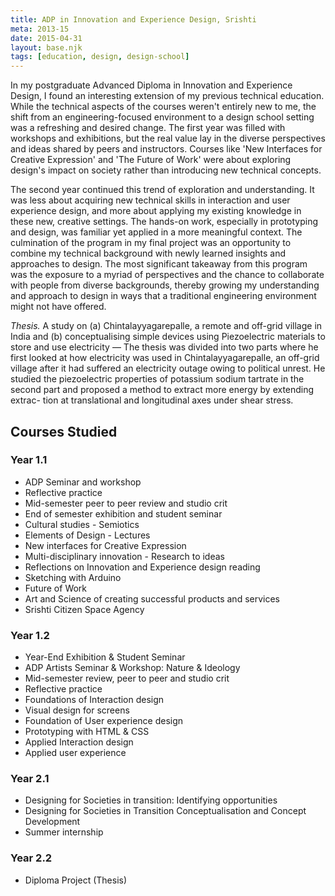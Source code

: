 ```yaml
---
title: ADP in Innovation and Experience Design, Srishti
meta: 2013-15
date: 2015-04-31
layout: base.njk
tags: [education, design, design-school]
--- 
```


In my postgraduate Advanced Diploma in Innovation and Experience Design, I found an interesting extension of my previous technical education. While the technical aspects of the courses weren't entirely new to me, the shift from an engineering-focused environment to a design school setting was a refreshing and desired change. The first year was filled with workshops and exhibitions, but the real value lay in the diverse perspectives and ideas shared by peers and instructors. Courses like 'New Interfaces for Creative Expression' and 'The Future of Work' were about exploring design's impact on society rather than introducing new technical concepts.

The second year continued this trend of exploration and understanding. It was less about acquiring new technical skills in interaction and user experience design, and more about applying my existing knowledge in these new, creative settings. The hands-on work, especially in prototyping and design, was familiar yet applied in a more meaningful context. The culmination of the program in my final project was an opportunity to combine my technical background with newly learned insights and approaches to design. The most significant takeaway from this program was the exposure to a myriad of perspectives and the chance to collaborate with people from diverse backgrounds, thereby growing my understanding and approach to design in ways that a traditional engineering environment might not have offered.

_Thesis._ A study on (a) Chintalayyagarepalle, a remote and off-grid village in India and (b) conceptualising simple devices using Piezoelectric materials to store and use electricity — The thesis was divided into two parts where he first looked at how electricity was used in Chintalayyagarepalle, an off-grid village after it had suffered an electricity outage owing to political unrest. He studied the piezoelectric properties of potassium sodium tartrate in the second part and proposed a method to extract more energy by extending extrac- tion at translational and longitudinal axes under shear stress.

## Courses Studied

### Year 1.1
- ADP Seminar and workshop
- Reflective practice
- Mid-semester peer to peer review and studio crit
- End of semester exhibition and student seminar
- Cultural studies - Semiotics
- Elements of Design - Lectures
- New interfaces for Creative Expression
- Multi-disciplinary innovation - Research to ideas
- Reflections on Innovation and Experience design reading
- Sketching with Arduino
- Future of Work
- Art and Science of creating successful products and services
- Srishti Citizen Space Agency

### Year 1.2
- Year-End Exhibition & Student Seminar
- ADP Artists Seminar & Workshop: Nature & Ideology
- Mid-semester review, peer to peer and studio crit
- Reflective practice
- Foundations of Interaction design
- Visual design for screens
- Foundation of User experience design
- Prototyping with HTML & CSS
- Applied Interaction design
- Applied user experience

### Year 2.1
- Designing for Societies in transition: Identifying opportunities
- Designing for Societies in Transition Conceptualisation and Concept Development
- Summer internship

### Year 2.2
- Diploma Project (Thesis)